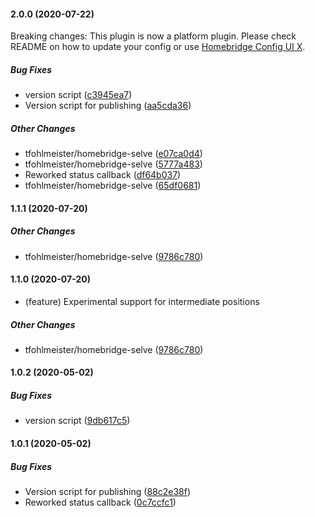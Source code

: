 #### 2.0.0 (2020-07-22)

Breaking changes: This plugin is now a platform plugin. Please check README on how to update your config or use [Homebridge Config UI X](https://github.com/oznu/homebridge-config-ui-x).

##### Bug Fixes

*  version script ([c3945ea7](https://github.com/tfohlmeister/homebridge-selve/commit/c3945ea79d6d15b04bf8b53f6d7f2f16865d3c78))
*  Version script for publishing ([aa5cda36](https://github.com/tfohlmeister/homebridge-selve/commit/aa5cda36ef2445e932d6b258da8d21af0ae0f4dd))

##### Other Changes

* tfohlmeister/homebridge-selve ([e07ca0d4](https://github.com/tfohlmeister/homebridge-selve/commit/e07ca0d46614e0fd23c1b3d066dae39739e470f2))
* tfohlmeister/homebridge-selve ([5777a483](https://github.com/tfohlmeister/homebridge-selve/commit/5777a483cf90dfc84ab1c95faff6872010e967d9))
*  Reworked status callback ([df64b037](https://github.com/tfohlmeister/homebridge-selve/commit/df64b03739016e5f9f006da9b289fbdc8ecbd0c9))
* tfohlmeister/homebridge-selve ([65df0681](https://github.com/tfohlmeister/homebridge-selve/commit/65df0681c9009a84e3741d43988b84eae0a259e1))

#### 1.1.1 (2020-07-20)

##### Other Changes

* tfohlmeister/homebridge-selve ([9786c780](https://github.com/tfohlmeister/homebridge-selve/commit/9786c780ac031888f95fe2b4edb76496d6556695))

#### 1.1.0 (2020-07-20)

* (feature) Experimental support for intermediate positions

##### Other Changes

* tfohlmeister/homebridge-selve ([9786c780](https://github.com/tfohlmeister/homebridge-selve/commit/9786c780ac031888f95fe2b4edb76496d6556695))

#### 1.0.2 (2020-05-02)

##### Bug Fixes

*  version script ([9db617c5](https://github.com/tfohlmeister/homebridge-selve/commit/9db617c52277cde49eadb306ac15ffaed7dd95b9))

#### 1.0.1 (2020-05-02)

##### Bug Fixes

*  Version script for publishing ([88c2e38f](https://github.com/tfohlmeister/homebridge-selve/commit/88c2e38fc7de9e25a9f111e1bbaeb67877a87a27))
*  Reworked status callback ([0c7ccfc1](https://github.com/tfohlmeister/homebridge-selve/commit/0c7ccfc107cbfbd3a9e7be49172bacb069d57650))

